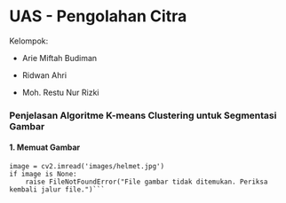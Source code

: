 # UAS - Pengolahan Citra

Kelompok: 
- Arie Miftah Budiman
* Ridwan Ahri
+ Moh. Restu Nur Rizki

### Penjelasan Algoritme K-means Clustering untuk Segmentasi Gambar

#### 1. Memuat Gambar

```
image = cv2.imread('images/helmet.jpg')
if image is None:
    raise FileNotFoundError("File gambar tidak ditemukan. Periksa kembali jalur file.")```

```
